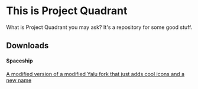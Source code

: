 # This is Project Quadrant
What is Project Quadrant you may ask? It's a repository for some good stuff.

## Downloads ##
#### Spaceship ####
<a href="Spaceship.ipa">A modified version of a modified Yalu fork that just adds cool icons and a new name</a>
